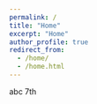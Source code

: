 ```yaml
---
permalink: /
title: "Home"
excerpt: "Home"
author_profile: true
redirect_from: 
  - /home/
  - /home.html
---
```


abc 7th